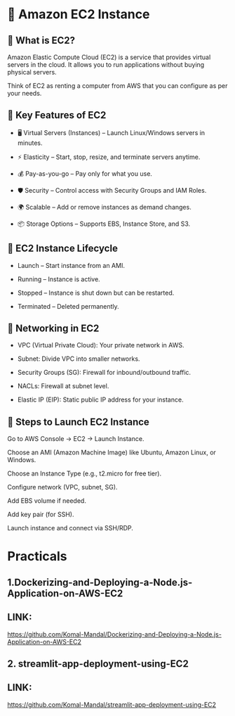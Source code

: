 
# 📘 Amazon EC2 Instance

## 🔹 What is EC2?

Amazon Elastic Compute Cloud (EC2) is a service that provides virtual servers in the cloud.
It allows you to run applications without buying physical servers.

Think of EC2 as renting a computer from AWS that you can configure as per your needs.

## 🔹 Key Features of EC2

- 🖥 Virtual Servers (Instances) – Launch Linux/Windows servers in minutes.

- ⚡ Elasticity – Start, stop, resize, and terminate servers anytime.

- 💰 Pay-as-you-go – Pay only for what you use.

- 🛡 Security – Control access with Security Groups and IAM Roles.

- 🌍 Scalable – Add or remove instances as demand changes.

- 📦 Storage Options – Supports EBS, Instance Store, and S3.

## 🔹 EC2 Instance Lifecycle

- Launch – Start instance from an AMI.

- Running – Instance is active.

- Stopped – Instance is shut down but can be restarted.

- Terminated – Deleted permanently.

## 🔹 Networking in EC2

- VPC (Virtual Private Cloud): Your private network in AWS.

- Subnet: Divide VPC into smaller networks.

- Security Groups (SG): Firewall for inbound/outbound traffic.

- NACLs: Firewall at subnet level.

- Elastic IP (EIP): Static public IP address for your instance.

## 🔹 Steps to Launch EC2 Instance

Go to AWS Console → EC2 → Launch Instance.

Choose an AMI (Amazon Machine Image) like Ubuntu, Amazon Linux, or Windows.

Choose an Instance Type (e.g., t2.micro for free tier).

Configure network (VPC, subnet, SG).

Add EBS volume if needed.

Add key pair (for SSH).

Launch instance and connect via SSH/RDP.


# Practicals

## 1.Dockerizing-and-Deploying-a-Node.js-Application-on-AWS-EC2

## LINK:

https://github.com/Komal-Mandal/Dockerizing-and-Deploying-a-Node.js-Application-on-AWS-EC2

## 2. streamlit-app-deployment-using-EC2

## LINK:

https://github.com/Komal-Mandal/streamlit-app-deployment-using-EC2


